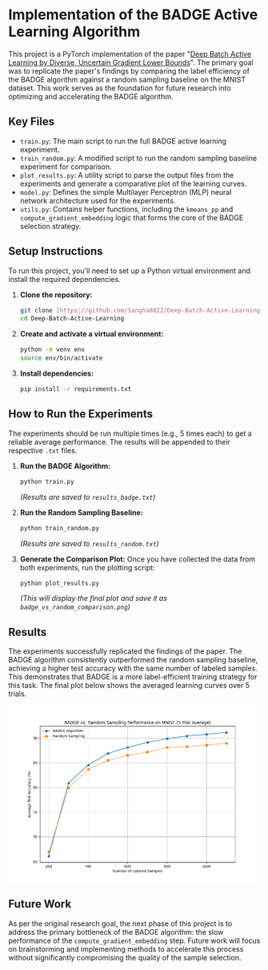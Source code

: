 # Implementation of the BADGE Active Learning Algorithm

This project is a PyTorch implementation of the paper "[Deep Batch Active Learning by Diverse, Uncertain Gradient Lower Bounds](https://arxiv.org/pdf/1906.0371.pdf)". The primary goal was to replicate the paper's findings by comparing the label efficiency of the BADGE algorithm against a random sampling baseline on the MNIST dataset. This work serves as the foundation for future research into optimizing and accelerating the BADGE algorithm.

## Key Files
* `train.py`: The main script to run the full BADGE active learning experiment.
* `train_random.py`: A modified script to run the random sampling baseline experiment for comparison.
* `plot_results.py`: A utility script to parse the output files from the experiments and generate a comparative plot of the learning curves.
* `model.py`: Defines the simple Multilayer Perceptron (MLP) neural network architecture used for the experiments.
* `utils.py`: Contains helper functions, including the `kmeans_pp` and `compute_gradient_embedding` logic that forms the core of the BADGE selection strategy.

## Setup Instructions

To run this project, you'll need to set up a Python virtual environment and install the required dependencies.

1.  **Clone the repository:**
    ```bash
    git clone [https://github.com/Sangha0822/Deep-Batch-Active-Learning.git](https://github.com/Sangha0822/Deep-Batch-Active-Learning.git)
    cd Deep-Batch-Active-Learning
    ```

2.  **Create and activate a virtual environment:**
    ```bash
    python -m venv env
    source env/bin/activate
    ```

3.  **Install dependencies:**
    ```bash
    pip install -r requirements.txt
    ```

## How to Run the Experiments

The experiments should be run multiple times (e.g., 5 times each) to get a reliable average performance. The results will be appended to their respective `.txt` files.

1.  **Run the BADGE Algorithm:**
    ```bash
    python train.py
    ```
    *(Results are saved to `results_badge.txt`)*

2.  **Run the Random Sampling Baseline:**
    ```bash
    python train_random.py
    ```
    *(Results are saved to `results_random.txt`)*

3.  **Generate the Comparison Plot:**
    Once you have collected the data from both experiments, run the plotting script:
    ```bash
    python plot_results.py
    ```
    *(This will display the final plot and save it as `badge_vs_random_comparison.png`)*

## Results

The experiments successfully replicated the findings of the paper. The BADGE algorithm consistently outperformed the random sampling baseline, achieving a higher test accuracy with the same number of labeled samples. This demonstrates that BADGE is a more label-efficient training strategy for this task. The final plot below shows the averaged learning curves over 5 trials.

![Comparison Plot](badge_vs_random_comparison.png)

## Future Work

As per the original research goal, the next phase of this project is to address the primary bottleneck of the BADGE algorithm: the slow performance of the `compute_gradient_embedding` step. Future work will focus on brainstorming and implementing methods to accelerate this process without significantly compromising the quality of the sample selection.
